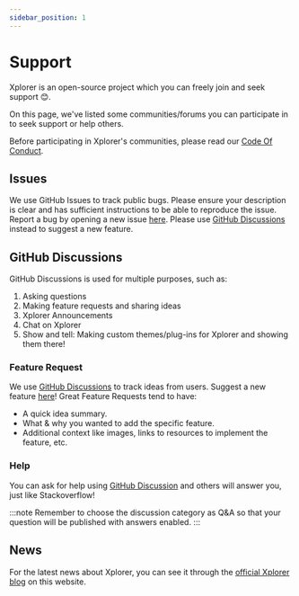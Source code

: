 ```yaml
---
sidebar_position: 1
---
```

# Support
Xplorer is an open-source project which you can freely join and seek support 😊.

On this page, we've listed some communities/forums you can participate in to seek support or help others.

Before participating in Xplorer's communities, please read our [Code Of Conduct](/community/CODE_OF_CONDUCT/).

## Issues
We use GitHub Issues to track public bugs. Please ensure your description is clear and has sufficient instructions to be able to reproduce the issue. Report a bug by opening a new issue [here](https://github.com/kimlimjustin/xplorer/issues/new). Please use [GitHub Discussions](https://github.com/kimlimjustin/xplorer/discussions) instead to suggest a new feature.

## GitHub Discussions
GitHub Discussions is used for multiple purposes, such as:
1. Asking questions
2. Making feature requests and sharing ideas
3. Xplorer Announcements
4. Chat on Xplorer
5. Show and tell: Making custom themes/plug-ins for Xplorer and showing them there!


### Feature Request
We use [GitHub Discussions](https://github.com/kimlimjustin/xplorer/discussion) to track ideas from users. Suggest a new feature [here](https://github.com/kimlimjustin/xplorer/discussions/new)!
Great Feature Requests tend to have:
- A quick idea summary.
- What & why you wanted to add the specific feature.
- Additional context like images, links to resources to implement the feature, etc.
### Help
You can ask for help using [GitHub Discussion](https://github.com/kimlimjustin/xplorer/discussions) and others will answer you, just like Stackoverflow!

:::note
Remember to choose the discussion category as Q&A so that your question will be published with answers enabled.
:::

## News
For the latest news about Xplorer, you can see it through the [official Xplorer blog](/blog) on this website.
